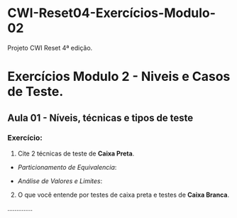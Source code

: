 # CWI-Reset04-Exercícios-Modulo-02

Projeto CWI Reset 4ª edição. 


# Exercícios Modulo 2 - Niveis e Casos de Teste.
## Aula 01 - Níveis, técnicas e tipos de teste

### Exercício:
1. Cite 2 técnicas de teste de **Caixa Preta**.

- _Particionamento de Equivalencia_:


- _Análise de Valores e Limites_:




2. O que você entende por testes de caixa preta e testes de **Caixa Branca**.

..............

